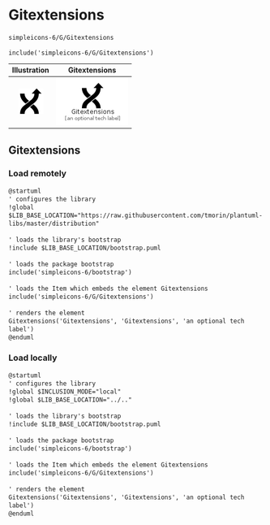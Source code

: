 # Gitextensions


```text
simpleicons-6/G/Gitextensions
```

```text
include('simpleicons-6/G/Gitextensions')
```



| Illustration | Gitextensions |
| :---: | :---: |
| ![illustration for Illustration](../../simpleicons-6/G/Gitextensions.png) | ![illustration for Gitextensions](../../simpleicons-6/G/Gitextensions.Local.png) |




## Gitextensions

### Load remotely
```plantuml
@startuml
' configures the library
!global $LIB_BASE_LOCATION="https://raw.githubusercontent.com/tmorin/plantuml-libs/master/distribution"

' loads the library's bootstrap
!include $LIB_BASE_LOCATION/bootstrap.puml

' loads the package bootstrap
include('simpleicons-6/bootstrap')

' loads the Item which embeds the element Gitextensions
include('simpleicons-6/G/Gitextensions')

' renders the element
Gitextensions('Gitextensions', 'Gitextensions', 'an optional tech label')
@enduml
```

### Load locally
```plantuml
@startuml
' configures the library
!global $INCLUSION_MODE="local"
!global $LIB_BASE_LOCATION="../.."

' loads the library's bootstrap
!include $LIB_BASE_LOCATION/bootstrap.puml

' loads the package bootstrap
include('simpleicons-6/bootstrap')

' loads the Item which embeds the element Gitextensions
include('simpleicons-6/G/Gitextensions')

' renders the element
Gitextensions('Gitextensions', 'Gitextensions', 'an optional tech label')
@enduml
```

